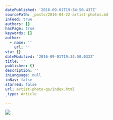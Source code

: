 ```yaml
---
datePublished: '2016-09-01T19:34:50.437Z'
sourcePath: _posts/2016-04-22-artist-photos.md
inFeed: true
authors: []
hasPage: true
keywords: []
author:
  - name: ''
    url: ''
via: {}
dateModified: '2016-09-01T19:34:50.032Z'
title: ''
publisher: {}
description: ''
inLanguage: null
inNav: false
starred: false
url: artist-photo-gs/index.html
_type: Article

---
```

![](https://imgflo.herokuapp.com/graph/2b2431f8e7ba7b0/9add7f4c1974e154890dac412b8fc6be/croprotate.jpg?cropheight=3542&cropwidth=5122&degrees=0&input=https%3A%2F%2Fthe-grid-user-content.s3-us-west-2.amazonaws.com%2F47dd91a5-9139-415c-83ef-b355861b5b00.jpg&x=0&y=0)